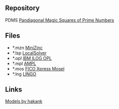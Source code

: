 ## Repository
PDMS [Pandiagonal Magic Squares of Prime Numbers](http://azspcs.com/Contest/PandiagonalMagicSquares)


## Files
* *.mzn [MiniZinc](http://www.minizinc.org)
* *.lsp [LocalSolver](http://www.localsolver.com)
* *.opl [IBM ILOG OPL](https://www.ibm.com/products/ilog-cplex-optimization-studio)
* *.mpl [AMPL](https://ampl.com)
* *.mos [FICO Xpress Mosel](http://subscribe.fico.com/xpress-optimization-community-license)
* *.lng [LINGO](https://www.lindo.com/index.php/products/lingo-and-optimization-modeling)


## Links
[Models by hakank](https://github.com/hakank/hakank)
